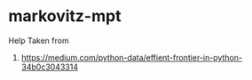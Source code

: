 # markovitz-mpt

Help Taken from

1) https://medium.com/python-data/effient-frontier-in-python-34b0c3043314